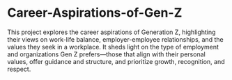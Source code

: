 # Career-Aspirations-of-Gen-Z
This project explores the career aspirations of Generation Z, highlighting their views on work-life balance, employer-employee relationships, and the values they seek in a workplace. It sheds light on the type of employment and organizations Gen Z prefers—those that align with their personal values, offer guidance and structure, and prioritize growth, recognition, and respect. 
